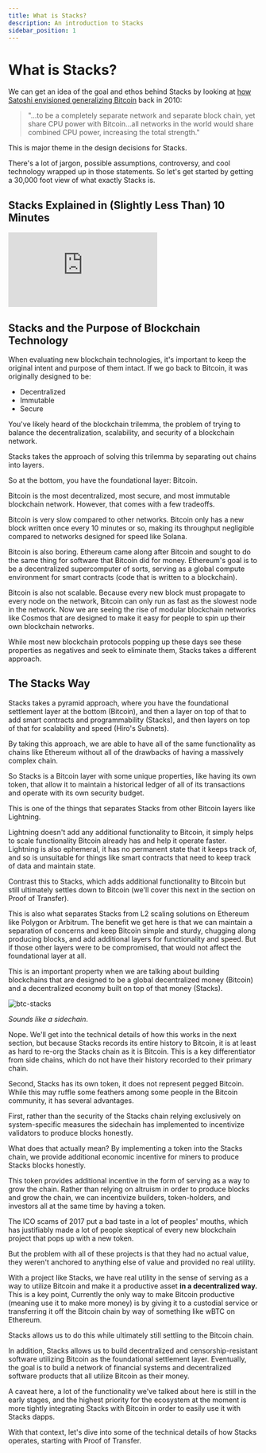 ```yaml
---
title: What is Stacks?
description: An introduction to Stacks
sidebar_position: 1
---
```


# What is Stacks?

We can get an idea of the goal and ethos behind Stacks by looking at [how Satoshi envisioned generalizing Bitcoin](https://satoshi.nakamotoinstitute.org/posts/bitcointalk/threads/244/#222) back in 2010:

> "...to be a completely separate network and separate block chain, yet share CPU power with Bitcoin...all networks in the world would share combined CPU power, increasing the total strength."

This is major theme in the design decisions for Stacks.

There's a lot of jargon, possible assumptions, controversy, and cool technology wrapped up in those statements. So let's get started by getting a 30,000 foot view of what exactly Stacks is.

## Stacks Explained in (Slightly Less Than) 10 Minutes

<div style={{ position: "relative", paddingBottom: "56.25%", height: 0 }}>
  <iframe
    src="https://www.loom.com/embed/158047e5036b434aa484ae26a1ba6de1"
    frameborder="0"
    webkitallowfullscreen
 mozallowfullscreen
 allowfullscreen
 style={{
      position: "absolute",
 top: 0,
 left: width: "100%",
 height: }}
></iframe>
</div>

## Stacks and the Purpose of Blockchain Technology

When evaluating new blockchain technologies, it's important to keep the original intent and purpose of them intact. If we go back to Bitcoin, it was originally designed to be:

- Decentralized
- Immutable
- Secure

You've likely heard of the blockchain trilemma, the problem of trying to balance the decentralization, scalability, and security of a blockchain network.

Stacks takes the approach of solving this trilemma by separating out chains into layers.

So at the bottom, you have the foundational layer: Bitcoin.

Bitcoin is the most decentralized, most secure, and most immutable blockchain network. However, that comes with a few tradeoffs.

Bitcoin is very slow compared to other networks. Bitcoin only has a new block written once every 10 minutes or so, making its throughput negligible compared to networks designed for speed like Solana.

Bitcoin is also boring. Ethereum came along after Bitcoin and sought to do the same thing for software that Bitcoin did for money. Ethereum's goal is to be a decentralized supercomputer of sorts, serving as a global compute environment for smart contracts (code that is written to a blockchain).

Bitcoin is also not scalable. Because every new block must propagate to every node on the network, Bitcoin can only run as fast as the slowest node in the network. Now we are seeing the rise of modular blockchain networks like Cosmos that are designed to make it easy for people to spin up their own blockchain networks.

While most new blockchain protocols popping up these days see these properties as negatives and seek to eliminate them, Stacks takes a different approach.

## The Stacks Way

Stacks takes a pyramid approach, where you have the foundational settlement layer at the bottom (Bitcoin), and then a layer on top of that to add smart contracts and programmability (Stacks), and then layers on top of that for scalability and speed (Hiro's Subnets).

By taking this approach, we are able to have all of the same functionality as chains like Ethereum without all of the drawbacks of having a massively complex chain.

So Stacks is a Bitcoin layer with some unique properties, like having its own token, that allow it to maintain a historical ledger of all of its transactions and operate with its own security budget.

This is one of the things that separates Stacks from other Bitcoin layers like Lightning.

Lightning doesn't add any additional functionality to Bitcoin, it simply helps to scale functionality Bitcoin already has and help it operate faster. Lightning is also ephemeral, it has no permanent state that it keeps track of, and so is unsuitable for things like smart contracts that need to keep track of data and maintain state.

Contrast this to Stacks, which adds additional functionality to Bitcoin but still ultimately settles down to Bitcoin (we'll cover this next in the section on Proof of Transfer).

This is also what separates Stacks from L2 scaling solutions on Ethereum like Polygon or Arbitrum. The benefit we get here is that we can maintain a separation of concerns and keep Bitcoin simple and sturdy, chugging along producing blocks, and add additional layers for functionality and speed. But if those other layers were to be compromised, that would not affect the foundational layer at all.

This is an important property when we are talking about building blockchains that are designed to be a global decentralized money (Bitcoin) and a decentralized economy built on top of that money (Stacks).

![btc-stacks](/img/pox-why-bitcoin.png)

_Sounds like a sidechain_.

Nope. We'll get into the technical details of how this works in the next section, but because Stacks records its entire history to Bitcoin, it is at least as hard to re-org the Stacks chain as it is Bitcoin. This is a key differentiator from side chains, which do not have their history recorded to their primary chain.

Second, Stacks has its own token, it does not represent pegged Bitcoin. While this may ruffle some feathers among some people in the Bitcoin community, it has several advantages.

First, rather than the security of the Stacks chain relying exclusively on system-specific measures the sidechain has implemented to incentivize validators to produce blocks honestly.

What does that actually mean? By implementing a token into the Stacks chain, we provide additional economic incentive for miners to produce Stacks blocks honestly.

This token provides additional incentive in the form of serving as a way to grow the chain. Rather than relying on altruism in order to produce blocks and grow the chain, we can incentivize builders, token-holders, and investors all at the same time by having a token.

The ICO scams of 2017 put a bad taste in a lot of peoples' mouths, which has justifiably made a lot of people skeptical of every new blockchain project that pops up with a new token.

But the problem with all of these projects is that they had no actual value, they weren't anchored to anything else of value and provided no real utility.

With a project like Stacks, we have real utility in the sense of serving as a way to utilize Bitcoin and make it a productive asset **in a decentralized way.** This is a key point, Currently the only way to make Bitcoin productive (meaning use it to make more money) is by giving it to a custodial service or transferring it off the Bitcoin chain by way of something like wBTC on Ethereum.

Stacks allows us to do this while ultimately still settling to the Bitcoin chain.

In addition, Stacks allows us to build decentralized and censorship-resistant software utilizing Bitcoin as the foundational settlement layer. Eventually, the goal is to build a network of financial systems and decentralized software products that all utilize Bitcoin as their money.

A caveat here, a lot of the functionality we've talked about here is still in the early stages, and the highest priority for the ecosystem at the moment is more tightly integrating Stacks with Bitcoin in order to easily use it with Stacks dapps.

With that context, let's dive into some of the technical details of how Stacks operates, starting with Proof of Transfer.

